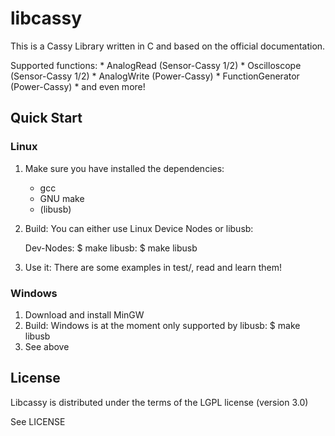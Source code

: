 # libcassy
This is a Cassy Library written in C and based on the official documentation.

Supported functions:
	* AnalogRead (Sensor-Cassy 1/2)
	* Oscilloscope (Sensor-Cassy 1/2)
	* AnalogWrite (Power-Cassy)
	* FunctionGenerator (Power-Cassy)
	* and even more!

## Quick Start
### Linux
1. Make sure you have installed the dependencies:
	* gcc
	* GNU make
	* (libusb)
2. Build:
	You can either use Linux Device Nodes or libusb:
		
	Dev-Nodes:
		$ make 
	libusb:
		$ make libusb
3. Use it:
	There are some examples in test/, read and learn them!

### Windows
1. Download and install MinGW
2. Build:
	Windows is at the moment only supported by libusb:
		$ make libusb
3. See above

## License
Libcassy is distributed under the terms of the LGPL license (version 3.0)

See LICENSE
